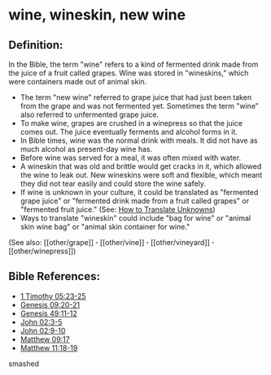 # wine, wineskin, new wine #

## Definition: ##

In the Bible, the term "wine" refers to a kind of fermented drink made from the juice of a fruit called grapes. Wine was stored in "wineskins," which were containers made out of animal skin.

 * The term "new wine" referred to grape juice that had just been taken from the grape and was not fermented yet. Sometimes the term "wine" also referred to unfermented grape juice.
 * To make wine, grapes are crushed in a winepress so that the juice comes out. The juice eventually ferments and alcohol forms in it.
 * In Bible times, wine was the normal drink with meals. It did not have as much alcohol as present-day wine has.
 * Before wine was served for a meal, it was often mixed with water.
 * A wineskin that was old and brittle would get cracks in it, which allowed the wine to leak out. New wineskins were soft and flexible, which meant they did not tear easily and could store the wine safely.
 * If wine is unknown in your culture, it could be translated as "fermented grape juice" or "fermented drink made from a fruit called grapes" or "fermented fruit juice." (See: [How to Translate Unknowns](en/ta-vol1/translate/man/translate-unknown))
 * Ways to translate "wineskin" could include "bag for wine" or "animal skin wine bag" or "animal skin container for wine."

(See also: [[other/grape]] **·** [[other/vine]] **·** [[other/vineyard]] **·** [[other/winepress]])

## Bible References: ##

* [1 Timothy 05:23-25](en/tn/1ti/help/05/23)
* [Genesis 09:20-21](en/tn/gen/help/09/20)
* [Genesis 49:11-12](en/tn/gen/help/49/11)
* [John 02:3-5](en/tn/jhn/help/02/03)
* [John 02:9-10](en/tn/jhn/help/02/09)
* [Matthew 09:17](en/tn/mat/help/09/17)
* [Matthew 11:18-19](en/tn/mat/help/11/18)

smashed